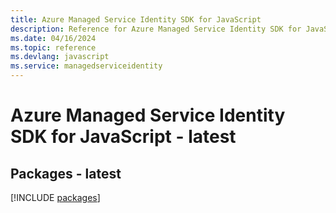 ```yaml
---
title: Azure Managed Service Identity SDK for JavaScript
description: Reference for Azure Managed Service Identity SDK for JavaScript
ms.date: 04/16/2024
ms.topic: reference
ms.devlang: javascript
ms.service: managedserviceidentity
---
```

# Azure Managed Service Identity SDK for JavaScript - latest
## Packages - latest
[!INCLUDE [packages](managed-service-identity-index.md)]